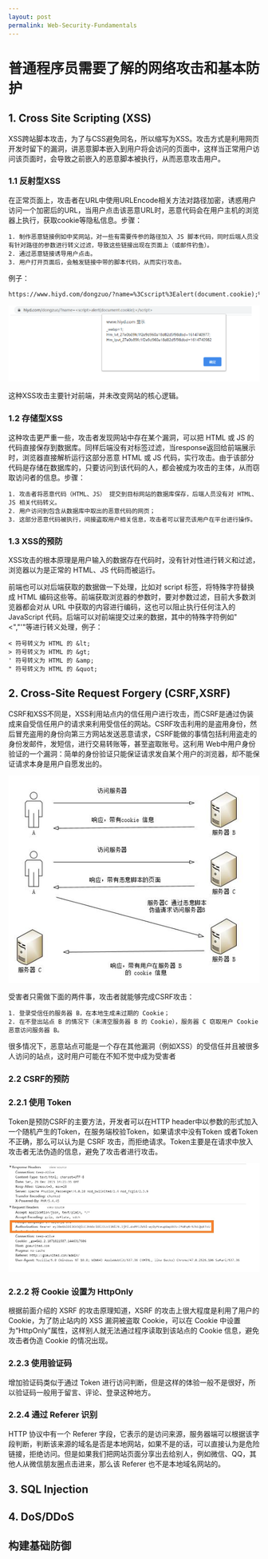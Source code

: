 ```yaml
---
layout: post
permalink: Web-Security-Fundamentals
---
```


# 普通程序员需要了解的网络攻击和基本防护

## 1. Cross Site Scripting (XSS)
XSS跨站脚本攻击，为了与CSS避免同名，所以缩写为XSS。攻击方式是利用网页开发时留下的漏洞，讲恶意脚本嵌入到用户将会访问的页面中，这样当正常用户访问该页面时，会导致之前嵌入的恶意脚本被执行，从而恶意攻击用户。

### 1.1 反射型XSS
在正常页面上，攻击者在URL中使用URLEncode相关方法对路径加密，诱惑用户访问一个加密后的URL，当用户点击该恶意URL时，恶意代码会在用户主机的浏览器上执行，获取cookie等隐私信息。步骤：

    1. 制作恶意链接例如中奖网站，对一些有需要传参的路径加入 JS 脚本代码，同时后端人员没有针对路径的参数进行转义过滤，导致这些链接出现在页面上（或邮件钓鱼）。
    2. 通过恶意链接诱导用户点击。
    3. 用户打开页面后，会触发链接中带的脚本代码，从而实行攻击。

例子：
```html
https://www.hiyd.com/dongzuo/?name=%3Cscript%3Ealert(document.cookie);%3C/script%3E
```
![](/assets/img/blogs/2021-09-16/xss0.png)

这种XSS攻击主要针对前端，并未改变网站的核心逻辑。

### 1.2 存储型XSS
这种攻击更严重一些，攻击者发现网站中存在某个漏洞，可以把 HTML 或 JS 的代码直接保存到数据库。同样后端没有对标签过滤，当response返回给前端展示时，浏览器直接解析运行这部分恶意 HTML 或 JS 代码，实行攻击。由于该部分代码是存储在数据库的，只要访问到该代码的人，都会被成为攻击的主体，从而窃取访问者的信息。步骤：

    1. 攻击者将恶意代码（HTML、JS） 提交到目标网站的数据库保存，后端人员没有对 HTML、JS 相关代码转义。
    2. 用户访问到包含从数据库中取出的恶意代码的网页；
    3. 这部分恶意代码被执行，间接盗取用户相关信息，攻击者可以冒充该用户在平台进行操作。
    
### 1.3 XSS的预防
XSS攻击的根本原理是用户输入的数据存在代码时，没有针对性进行转义和过滤，浏览器以为是正常的 HTML、JS 代码而被运行。

前端也可以对后端获取的数据做一下处理，比如对 script 标签，将特殊字符替换成 HTML 编码这些等。前端获取浏览器的参数时，要对参数过滤，目前大多数浏览器都会对从 URL 中获取的内容进行编码，这也可以阻止执行任何注入的 JavaScript 代码。后端可以对前端提交过来的数据，其中的特殊字符例如"<","'"等进行转义处理，例子：

    < 符号转义为 HTML 的 &lt;
    > 符号转义为 HTML 的 &gt;
    ' 符号转义为 HTML 的 &amp;
    " 符号转义为 HTML 的 &quot;

## 2. Cross-Site Request Forgery (CSRF,XSRF)
CSRF和XSS不同是，XSS利用站点内的信任用户进行攻击，而CSRF是通过伪装成来自受信任用户的请求来利用受信任的网站。CSRF攻击利用的是盗用身份，然后冒充盗用的身份向第三方网站发送恶意请求，CSRF能做的事情包括利用盗走的身份发邮件，发短信，进行交易转账等，甚至盗取账号。这利用 Web中用户身份验证的一个漏洞：简单的身份验证只能保证请求发自某个用户的浏览器，却不能保证请求本身是用户自愿发出的。

![](/assets/img/blogs/2021-09-16/csrf0.png)

受害者只需做下面的两件事，攻击者就能够完成CSRF攻击：

    1. 登录受信任的服务器 B，在本地生成未过期的 Cookie；
    2. 在不登出站点 B 的情况下（未清空服务器 B 的 Cookie），服务器 C 窃取用户 Cookie 恶意访问服务器 B。
    
很多情况下，恶意站点可能是一个存在其他漏洞（例如XSS）的受信任并且被很多人访问的站点，这时用户可能在不知不觉中成为受害者

### 2.2 CSRF的预防

### 2.2.1 使用 Token

Token是预防CSRF的主要方法，开发者可以在HTTP header中以参数的形式加入一个随机产生的Token，在服务端校验Token，如果请求中没有Token 或者Token 不正确，那么可以认为是 CSRF 攻击，而拒绝请求。Token主要是在请求中放入攻击者无法伪造的信息，避免了攻击者进行攻击。

![](/assets/img/blogs/2021-09-16/csrf1.jpg)

### 2.2.2 将 Cookie 设置为 HttpOnly

根据前面介绍的 XSRF 的攻击原理知道，XSRF 的攻击上很大程度是利用了用户的 Cookie，为了防止站内的 XSS 漏洞被盗取 Cookie，可以在 Cookie 中设置为“HttpOnly”属性，这样别人就无法通过程序读取到该站点的 Cookie 信息，避免攻击者伪造 Cookie 的情况出现。

### 2.2.3 使用验证码

增加验证码类似于通过 Token 进行访问判断，但是这样的体验一般不是很好，所以验证码一般用于留言、评论、登录这种地方。

### 2.2.4 通过 Referer 识别

HTTP 协议中有一个 Referer 字段，它表示的是访问来源，服务器端可以根据该字段判断，判断该来源的域名是否是本地网站，如果不是的话，可以直接认为是危险链接，拒绝访问。但是如果我们把网站页面分享出去给别人，例如微信、QQ，其他人从微信朋友圈点击进来，那么该 Referer 也不是本地域名网站的。

## 3. SQL Injection

## 4. DoS/DDoS

## 构建基础防御